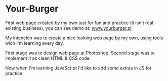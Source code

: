 # Your-Burger
First web page created by my own just for fun and practice (it isn't real existing business), you can see demo at:
www.yourburger.pl

My intencion was to create a nice looking web page by my own, using tools wich I'm learning every day.

First stage was to design web page at Photoshop.
Second stage was to implement it as clean HTML & CSS code.

Now when I'm learning JavaScript I'd like to add some extras in JS for practice.
